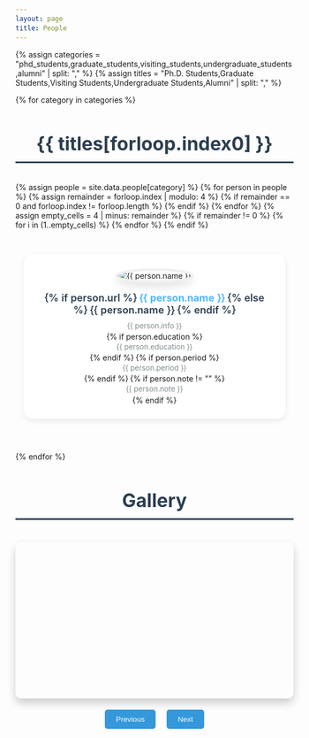 ```yaml
---
layout: page
title: People
---
```


<style>
    .rounded-image {
        width: 200px;
        height: 200px;
        border-radius: 50%;
        border: 5px solid #f0f0f0;
        object-fit: cover; 
        object-position: center;
        box-shadow: 0 8px 16px rgba(0, 0, 0, 0.1);
        transition: all 0.4s cubic-bezier(0.165, 0.84, 0.44, 1);
    }

    .rounded-image:hover {
        transform: scale(1.05) translateY(-5px);
        box-shadow: 0 12px 24px rgba(0, 0, 0, 0.15);
        border-color:rgb(0, 0, 0);
    }

    @media (max-width: 600px) {
        .rounded-image {
            width: 120px;  
            height: 120px;  
            border-width: 3px;
        }
    }

    table.people {
        width: 100%;
        table-layout: fixed;
        border-collapse: separate; 
        border-spacing: 15px;
        margin: 30px 0;
    }

    .people td {
        width: 25%;
        text-align: center;
        vertical-align: top;
        padding: 25px;
        background-color: #ffffff;
        border-radius: 15px;
        box-shadow: 0 4px 12px rgba(0, 0, 0, 0.08);
        transition: all 0.4s cubic-bezier(0.165, 0.84, 0.44, 1);
        position: relative;
        overflow: hidden;
    }

    .people td:hover {
        transform: translateY(-8px);
        box-shadow: 0 8px 20px rgba(0, 0, 0, 0.12);
    }

    .people td::after {
        content: '';
        position: absolute;
        top: 0;
        left: 0;
        width: 100%;
        height: 100%;
        background: linear-gradient(45deg, transparent, rgba(255, 255, 255, 0.1), transparent);
        transform: translateX(-100%);
        transition: 0.5s;
    }

    .people td:hover::after {
        transform: translateX(100%);
    }

    /* Add this new style for empty cells */
    .people td.empty-cell {
        background-color: transparent;
        box-shadow: none;
        padding: 0;
        pointer-events: none;
    }
    
    /* Disable all hover effects for empty cells */
    .people td.empty-cell:hover {
        transform: none;
        box-shadow: none;
    }
    
    .people td.empty-cell::after {
        content: none;
    }

    h2 {
        font-size: 2.4em;
        color: #2c3e50;
        margin: 50px 0 35px;
        border-bottom: 3px solid #2c3e50;
        padding-bottom: 12px;
        text-align: center;
        position: relative;
    }

    h2::after {
        content: '';
        position: absolute;
        bottom: -3px;
        left: 50%;
        transform: translateX(-50%);
        width: 60px;
        height: 3px;
    }

    a {
        color: #4db8ff;
        text-decoration: none;
        font-weight: bold;
        transition: color 0.3s ease;
    }

    a:hover {
        color: #2c3e50;
    }

    .name {
        font-size: 1.3em;
        font-weight: 600;
        margin: 15px 0 8px;
        color: #2c3e50;
    }

    .info {
        font-size: 0.95em;
        color: #7f8c8d;
        line-height: 1.6;
    }
</style>

{% assign categories = "phd_students,graduate_students,visiting_students,undergraduate_students,alumni" | split: "," %}
{% assign titles = "Ph.D. Students,Graduate Students,Visiting Students,Undergraduate Students,Alumni" | split: "," %}

{% for category in categories %}
<h2>{{ titles[forloop.index0] }}</h2>

<table class="people" id="{{ category }}">
    <tr>
        {% assign people = site.data.people[category] %}
        {% for person in people %}
            <td>
                <img src="{{ person.image }}" class="rounded-image" alt="{{ person.name }}">
                <div class="name">
                    {% if person.url %}
                        <a href="{{ person.url }}">{{ person.name }}</a>
                    {% else %}
                        {{ person.name }}
                    {% endif %}
                </div>
                <div class="info">{{ person.info }}</div>
                {% if person.education %}
                    <div class="info">{{ person.education }}</div>
                {% endif %}
                {% if person.period %}
                    <div class="info">{{ person.period }}</div>
                {% endif %}
                {% if person.note != "" %}
                    <div class="info">{{ person.note }}</div>
                {% endif %}
            </td>
            {% assign remainder = forloop.index | modulo: 4 %}
            {% if remainder == 0 and forloop.index != forloop.length %}
                </tr><tr>
            {% endif %}
        {% endfor %}
        {% assign empty_cells = 4 | minus: remainder %}
        {% if remainder != 0 %}
            {% for i in (1..empty_cells) %}
                <td class="empty-cell"></td>
            {% endfor %}
        {% endif %}
    </tr>
</table>
{% endfor %}

<h2>Gallery</h2>

<style>
    #slider {
        width: 100%;
        max-width: 800px;
        margin: 40px auto;
    }
    #image-container {
        position: relative; 
        width: 100%;  
        padding-top: 56.25%; /* 16:9 Aspect Ratio */
        height: 0;
        overflow: hidden; 
        border-radius: 10px;
        box-shadow: 0 8px 16px rgba(0, 0, 0, 0.2);
    }
    #image-container img {
        position: absolute; 
        top: 50%;
        left: 50%;
        transform: translate(-50%, -50%);
        max-width: 100%;
        max-height: 100%;
        object-fit: cover; 
        opacity: 0; 
        transition: opacity 0.8s ease-in-out;
    }
    #image-container img.active {
        opacity: 1; 
    }
    .slider-nav {
        display: flex;
        justify-content: center;
        margin-top: 20px;
    }
    .slider-nav button {
        background-color: #3498db;
        color: white;
        border: none;
        padding: 10px 20px;
        margin: 0 10px;
        border-radius: 5px;
        cursor: pointer;
        transition: background-color 0.3s ease;
    }
    .slider-nav button:hover {
        background-color: #2980b9;
    }
</style>

<div id="slider">
    <div id="image-container">
        <img src="/assets/img/Gallery/20240328.jpg" alt="Gallery Image 1">
        <img src="/assets/img/Gallery/20230919_0.jpg" alt="Gallery Image 2">
        <img src="/assets/img/Gallery/20230617_2.jpg" alt="Gallery Image 3">
        <img src="/assets/img/Gallery/UMI2024.png" alt="Gallery Image 4">
        <img src="/assets/img/Gallery/MLMI2024.jpg" alt="Gallery Image 5">
        <img src="/assets/img/Gallery/whs.png" alt="Gallery Image 6">
    </div>
    <div class="slider-nav">
        <button onclick="prevSlide()">Previous</button>
        <button onclick="nextSlide()">Next</button>
    </div>
</div>

<script>
    var slider = document.getElementById("slider");
    var imageContainer = document.getElementById("image-container");
    var images = imageContainer.getElementsByTagName("img");
    var index = 0;
    var speed = 5000; // 5 seconds

    function showSlide(n) {
        images[index].classList.remove("active");
        index = (n + images.length) % images.length;
        images[index].classList.add("active");
    }

    function nextSlide() {
        showSlide(index + 1);
    }

    function prevSlide() {
        showSlide(index - 1);
    }

    function autoSlide() {
        nextSlide();
        setTimeout(autoSlide, speed);
    }

    // Start the slideshow
    showSlide(0);
    setTimeout(autoSlide, speed);
</script>
